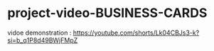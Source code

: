 # project-video-BUSINESS-CARDS

vidoe demonstration :  https://youtube.com/shorts/Lk04CBJs3-k?si=b_q1P8d49BWjFMpZ
